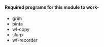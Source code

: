 #### Required programs for this module to work-
 - grim
 - pinta
 - wl-copy
 - slurp
 - wf-recorder
